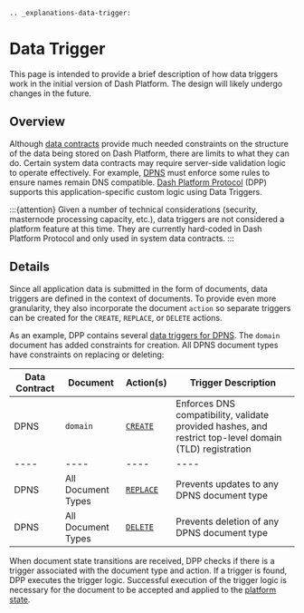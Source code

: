 ```{eval-rst}
.. _explanations-data-trigger:
```

# Data Trigger

This page is intended to provide a brief description of how data triggers work in the initial version of Dash Platform. The design will likely undergo changes in the future.

## Overview

Although [data contracts](../explanations/platform-protocol-data-contract.md) provide much needed constraints on the structure of the data being stored on Dash Platform, there are limits to what they can do. Certain system data contracts may require server-side validation logic to operate effectively. For example, [DPNS](../explanations/dpns.md) must enforce some rules to ensure names remain DNS compatible. [Dash Platform Protocol](../explanations/platform-protocol.md) (DPP) supports this application-specific custom logic using Data Triggers.

:::{attention}
Given a number of technical considerations (security, masternode processing capacity, etc.), data triggers are not considered a platform feature at this time. They are currently hard-coded in Dash Platform Protocol and only used in system data contracts.
:::

## Details

Since all application data is submitted in the form of documents, data triggers are defined in the context of documents. To provide even more granularity, they also incorporate the document `action` so separate triggers can be created for the `CREATE`, `REPLACE`, or `DELETE` actions.

As an example, DPP contains several [data triggers for DPNS](https://github.com/dashpay/platform/tree/master/packages/rs-drive-abci/src/execution/validation/state_transition/state_transitions/documents_batch/data_triggers/triggers/dpns). The `domain` document has added constraints for creation. All DPNS document types have constraints on replacing or deleting:

| Data Contract | Document | Action(s) | Trigger Description |
| - | - | - | - |
| DPNS | `domain` | [`CREATE`](https://github.com/dashpay/platform/blob/master/packages/rs-drive-abci/src/execution/validation/state_transition/state_transitions/documents_batch/data_triggers/triggers/dpns/v0/mod.rs) | Enforces DNS compatibility, validate provided hashes, and restrict top-level domain (TLD) registration |
| ---- | ----| ---- | ---- |
| DPNS | All Document Types | [`REPLACE`](https://github.com/dashpay/platform/blob/master/packages/rs-drive-abci/src/execution/validation/state_transition/state_transitions/documents_batch/data_triggers/triggers/reject/v0/mod.rs) | Prevents updates to any DPNS document type |
| DPNS | All Document Types | [`DELETE`](https://github.com/dashpay/platform/blob/master/packages/rs-drive-abci/src/execution/validation/state_transition/state_transitions/documents_batch/data_triggers/triggers/reject/v0/mod.rs) | Prevents deletion of any DPNS document type |

When document state transitions are received, DPP checks if there is a trigger associated with the document type and action. If a trigger is found, DPP executes the trigger logic. Successful execution of the trigger logic is necessary for the document to be accepted and applied to the [platform state](../explanations/drive-platform-state.md).
